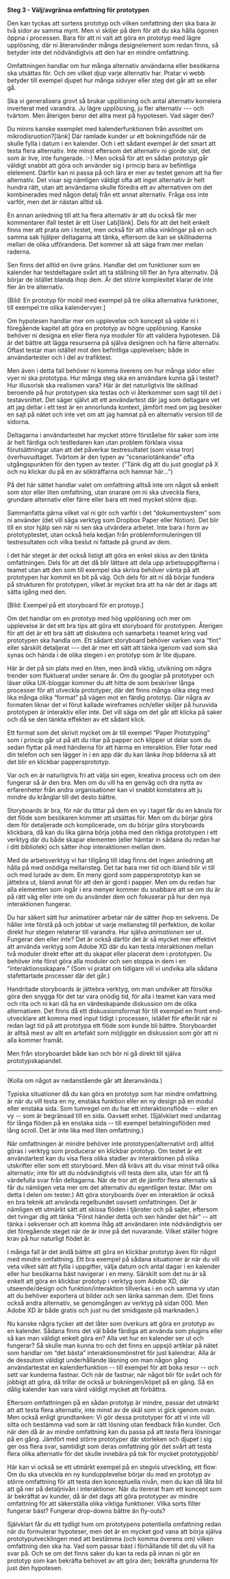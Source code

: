**Steg 3 - Välj/avgränsa omfattning för prototypen**

Den kan tyckas att sortens prototyp och vilken omfattning den ska bara är två sidor av samma mynt. Men vi skiljer på dem för att du ska hålla ögonen öppna i processen. Bara för att ni valt att göra en prototyp med lägre upplösning, där ni återanvänder många designelement som redan finns, så betyder inte det nödvändigtvis att den har en mindre omfattning. 

Omfattningen handlar om hur många alternativ användarna eller besökarna ska utsättas för. Och om vilket *djup* varje alternativ har. Pratar vi webb betyder till exempel djupet hur många sidvyer eller steg det går att se eller gå. 

Ska vi generalisera grovt så brukar upplösning och antal alternativ korrelera inverterat med varandra. Ju lägre upplösning, ju fler alternativ --- och tvärtom. Men återigen beror det allra mest på hypotesen. Vad säger den? 

Du minns kanske exemplet med kalenderfunktionen från avsnittet om mikrodisruotion?\[länk\] Där ramlade kunder ur ett bokningsflöde när de skulle fylla i datum i en kalender. Och i ett sådant exempel är det smart att testa flera alternativ. Inte minst eftersom det alternativ ni gjorde sist, det som är live, inte fungerade. :-) Men också för att en sådan prototyp går väldigt snabbt att göra och använder sig i princip bara av befintliga elelement. Därför kan ni passa på och lära er mer av testet genom att ha fler alternativ. Det visar sig nämligen väldigt ofta att inget alternativ är helt hundra rätt, utan att användarna skulle föredra ett av alternativen om det kombinerades med någon detalj från ett annat alternativ. Fråga oss inte varför, men det är nästan alltid så. 

En annan anledning till att ha flera alternativ är att du också får mer kommentarer ifall testet är ett User Lab\[länk\]. Dels för att det helt enkelt finns mer att prata om i testet, men också för att olika vinklingar på en och samma sak hjälper deltagarna att tänka, eftersom de kan se skillnaderna mellan de olika utförandena. Det kommer så att säga fram mer mellan raderna. 

Sen finns det alltid en övre gräns. Handlar det om funktioner som en kalender har testdeltagare svårt att ta ställning till fler än fyra alternativ. Då börjar de istället blanda ihop dem. Är det större komplexitet klarar de inte fler än tre alternativ. 

\[Bild: En prototyp för mobil med exempel på tre olika alternativa funktioner, till exempel tre olika kalendervyer.\]

Om hypotesen handlar mer om upplevelse och koncept så valde ni i föregående kapitel att göra en prototyp av högre upplösning. Kanske behöver ni designa en eller flera nya moduler för att validera hypotesen. Då är det bättre att lägga resurserna på själva designen och ha färre alternativ. Oftast testar man istället mot den befintliga upplevelsen; både in användartester och i del av trafiktest. 

Men även i detta fall behöver ni komma överens om hur många sidor eller vyer ni ska prototypa. Hur många steg ska en användare kunna gå i testet? Hur illusorisk ska realismen vara? Här är det naturligtvis lite skillnad beroende på hur prototypen ska testas och vi återkommer som sagt till det i testavsnittet. Det säger självt att ett användartest där jag som deltagare vet att jag deltar i ett test är en annorlunda kontext, jämfört med om jag besöker en sajt på nätet och inte vet om att jag hamnat på en alternativ version till de sidorna. 

Deltagarna i användartestet har mycket större förståelse för saker som inte är helt färdiga och testledaren kan utan problem förklara vissa förutsättningar utan att det påverkar testresultatet (som vissa tror) överhuvudtaget. Tvärtom är den typen av “scenariotänkande” ofta utgångspunkten för den typen av tester. (“Tänk dig att du just googlat på X och nu klickar du på en av sökträffarna och hamnar här...”)

På det här sättet handlar valet om omfattning alltså inte om något så enkelt som stor eller liten omfattning, utan snarare om ni ska utveckla flera, grundare alternativ eller färre eller bara ett med mycket större djup. 

Sammanfatta gärna vilket val ni gör och varför i det “dokumentsystem” som ni använder (det vill säga verktyg som Dropbox Paper eller Notion). Det blir till en stor hjälp sen när ni sen ska utvärdera arbetet. Inte bara i form av prototyptestet, utan också hela kedjan från problemformuleringen till testresultaten och vilka beslut ni fattade på grund av dem. 

I det här steget är det också listigt att göra en enkel skiss av den tänkta omfattningen. Dels för att det då blir lättare att dela upp arbetsuppgifterna i teamet utan att den som till exempel ska skriva behöver vänta på att prototypen har kommit en bit på väg. Och dels för att ni då börjar fundera på strukturen för prototypen, vilket är mycket bra att ha när det är dags att sätta igång med den. 

\[Bild: Exempel på ett storyboard för en protoyp.\]

Om det handlar om en prototyp med hög upplösning och mer om upplevelse är det ett bra tips att göra ett storyboard för prototypen. Återigen för att det är ett bra sätt att diskutera och samarbeta i teamet kring vad prototypen ska handla om. Ett sådant storyboard behöver varken vara “fint” eller särskilt detaljerat --- det är mer ett sätt att tänka igenom vad som ska synas och hända i de olika stegen i en prototyp som är lite djupare. 

Här är det på sin plats med en liten, men ändå viktig, utvikning om några trender som fluktuerat under senare år. Om du googlar på prototyper och läser olika UX-bloggar kommer du att hitta de som beskriver långa processer för att utveckla prototyper, där det finns många olika steg med lika många olika “format” på vägen mot en färdig prototyp. Där några av formaten liknar det vi förut kallade wireframes och/eller skiljer på huruvida prototypen är interaktiv eller inte. Det vill säga om det går att klicka på saker och då se den tänkta effekten av ett sådant klick. 

Ett format som det skrivit mycket om är till exempel “Paper Prototyping” som i princip går ut på att du ritar på papper och klipper ut delar som du sedan flyttar på med händerna för att härma en interaktion. Eller fotar med din telefon och sen lägger in i en app där du kan länka ihop bilderna så att det blir en klickbar pappersprototyp. 

Var och en är naturligtvis fri att välja sin egen, kreativa process och om den fungerar så är den bra. Men om du vill ha en genväg och dra nytta av erfarenheter från andra organisationer kan vi snabbt konstatera att ju mindre du krånglar till det desto bättre. 

Storyboards är bra, för när du tittar på dem en vy i taget får du en känsla för det flöde som besökaren kommer att utsättas för. Men om du börjar göra dem för detaljerade och komplicerade, om du börjar göra storyboards klickbara, då kan du lika gärna börja jobba med den riktiga prototypen i ett verktyg där du både skapar elementen (eller hämtar in sådana du redan har i ditt bibliotek) och sätter ihop interaktionen mellan dem. 

Med de arbetsverktyg vi har tillgång till idag finns det ingen anledning att hålla på med onödiga mellansteg. Det tar bara mer tid och ibland blir vi till och med lurade av dem. En meny gjord som pappersprototyp kan se jättebra ut, bland annat för att den är gjord i papper. Men om du redan har alla elementen som ingår i era menyer kommer du snabbare att se om du är på rätt väg eller inte om du använder dem och fokuserar på hur den nya interaktionen fungerar. 

Du har säkert sätt hur animatörer arbetar när de sätter ihop en sekvens. De håller inte förstå på och jobbar ut varje mellansteg till perfektion, de kollar direkt hur stegen relaterar till varandra. Hur själva *animationen* ser ut. Fungerar den eller inte? Det är också därför det är så mycket mer effektivt att använda verktyg som Adobe XD där du kan testa interaktionen mellan två moduler direkt efter att du skapat eller placerat dem i prototypen. Du behöver inte först göra alla moduler och sen stoppa in dem i en “interaktionsskapare.” (Som vi pratat om tidigare vill vi undvika alla sådana stafettartade processer där det går.) 

Handritade storyboards är jättebra verktyg, om man undviker att försöka göra den snygga för det tar vara onödig tid, för alla i teamet kan vara med och rita och ni kan då ha en värdeskapande diskussion om de olika alternativen. Det finns då ett diskussionsformat för till exempel en front end-utvecklare att komma med input tidigt i processen, istället för efteråt när ni redan lagt tid på att prototypa ett flöde som kunde bli bättre. Storyboardet är alltså mest av allt en artefakt som möjliggör en diskussion som gör att ni alla kommer framåt. 

Men från storyboardet både kan och bör ni gå direkt till själva prototypskapandet. 

--- --- --- 

(Kolla om något av nedanstående går att återanvända.)

Typiska situationer då du kan göra en prototyp som har mindre omfattning är när du vill testa en ny, enstaka funktion eller en ny design på en modul eller enstaka sida. Som tumregel om du har ett interaktionsflöde -- eller en vy -- som är begränsad till en sida. Oavsett enhet. (Självklart med undantag för långa flöden på en enstaka sida -- till exempel betalningsflöden med lång scroll. Det är inte lika med liten omfattning.) 

När omfattningen är mindre behöver inte prototypen(alternativt ord) alltid göras i verktyg som producerar en klickbar prototyp. Om testet är ett användartest kan du visa flera olika stadier av interaktionen på olika utskrifter eller som ett storyboard. Men då krävs att du visar minst två olika alternativ; inte för att du nödvändigtvis vill testa dem alla, utan för att få värdefulla svar från deltagarna. När de tror att de jämför flera alternativ så får du nämligen veta mer om det alternativ du egentligen testar. (Mer om detta i delen om tester.) Att göra storyboards över en interaktion är också en bra teknik att använda regelbundet oavsett omfattningen. Det är nämligen ett utmärkt sätt att skissa flöden i tjänster och på sajter, eftersom det tvingar dig att tänka “Först händer detta och sen händer det här” -- att tänka i sekvenser och att komma ihåg att användaren inte nödvändigtvis ser det föregående steget när de är inne på det nuvarande. Vilket ställer högre krav på hur naturligt flödet är. 



I många fall är det ändå bättre att göra en klickbar prototyp även för något med mindre omfattning. Ett bra exempel på sådana situationer är när du vill veta vilket sätt att fylla i uppgifter, välja datum och antal dagar i en kalender eller hur besökarna bäst navigerar i en meny. Särskilt som det nu är så enkelt att göra en klickbar prototyp i verktyg som Adobe XD, där utseende/design och funktion/interaktion tillverkas i en och samma vy utan att du behöver exportera ut bilder och sen länka samman dem. (Det finns också andra alternativ, se genomgången av verktyg på sidan 000. Men Adobe XD är både gratis och just nu det smidigaste på marknaden.)

Nu kanske några tycker att det låter som överkurs att göra en prototyp av en kalender. Sådana finns det väl både färdiga att använda som plugins eller så kan man väldigt enkelt göra en? Alla vet hur en kalender ser ut och fungerar? Så skulle man kunna tro och det finns en uppsjö artiklar på nätet som handlar om “det bästa” interaktionsmönstret för just kalendrar. Alla är de dessutom väldigt underhållande läsning om man någon gång användartestat en kalenderfunktion -- till exempel för att boka resor -- och sett var kunderna fastnar. Och när de fastnar, när något blir för svårt och för jobbigt att göra, då trillar de också ur bokningen/köpet på en gång. Så en dålig kalender kan vara värd väldigt mycket att förbättra. 

Eftersom omfattningen på en sådan prototyp är mindre, passar det utmärkt att att testa flera alternativ, inte minst av de skäl som vi gick igenom ovan. Men också enligt grundtanken: Vi gör dessa prototyper för att vi inte vill sitta och bestämma vad som är rätt lösning utan feedback från kunder. Och när den då är av mindre omfattning kan du passa på att testa flera lösningar på en gång. Jämfört med större prototyper där storleken och djupet i sig ger oss flera svar, samtidigt som deras omfattning gör det svårt att testa flera olika alternativ för det skulle innebära på tok för mycket prototypjobb! 

Här kan vi också se ett utmärkt exempel på en stegvis utveckling, ett flow: Om du ska utveckla en ny kundupplevelse börjar du med en prototyp av större omfattning för att testa den konceptuella nivån, men du kan då låta bli att gå ner på detaljnivån i interaktioner. När du itererat fram ett koncept som är bekräftat av kunder, då är det dags att göra prototyper av mindre omfattning för att säkerställa olika viktiga funktioner. Vilka sorts filter fungerar bäst? Fungerar drop-downs bättre än fly-outs? 



Självklart får du ett tydligt hum om prototypens potentiella omfattning redan när du formulerar hypoteser, men det är en mycket god vana att börja själva prototyputvecklingen med att bestämma (och komma överens om) vilken omfattning den ska ha. Vad som passar bäst i förhållande till det du vill ha svar på. Och se om det finns saker du kan ta reda på innan ni gör en prototyp som kan bekräfta behovet av att göra den; bekräfta grunderna för just den hypotesen. 

